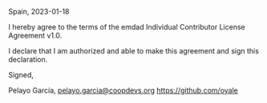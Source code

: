 Spain, 2023-01-18

I hereby agree to the terms of the emdad Individual Contributor License
Agreement v1.0.

I declare that I am authorized and able to make this agreement and sign this
declaration.

Signed,

Pelayo García, pelayo.garcia@coopdevs.org https://github.com/oyale
